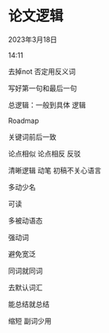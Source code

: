 # 论文逻辑


2023年3月18日

14:11

 

去掉not 否定用反义词

写好第一句和最后一句

总逻辑：一般到具体 逻辑

Roadmap

关键词前后一致

论点相似 论点相反 反驳

清晰逻辑 动笔 初稿不关心语言

 

 

多动少名

可读

多被动语态

强动词

 

 

避免宽泛

同词就同词

去默认词汇

能总结就总结

缩短 副词少用
